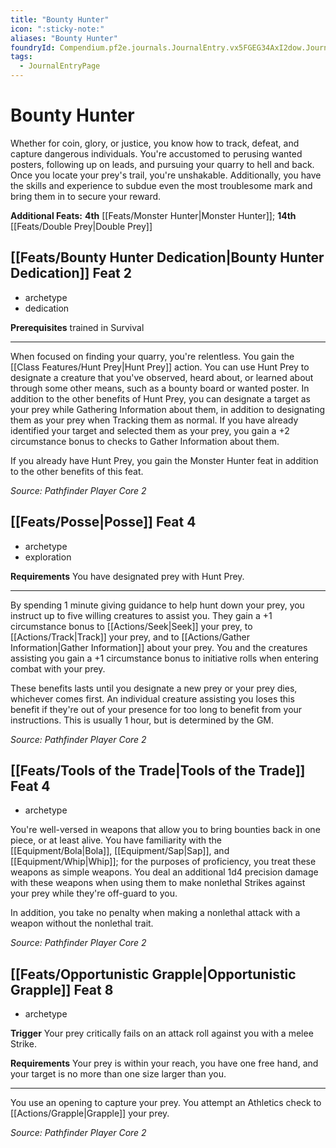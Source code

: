 ```yaml
---
title: "Bounty Hunter"
icon: ":sticky-note:"
aliases: "Bounty Hunter"
foundryId: Compendium.pf2e.journals.JournalEntry.vx5FGEG34AxI2dow.JournalEntryPage.Fea8ZereQhNolDoP
tags:
  - JournalEntryPage
---
```


# Bounty Hunter
Whether for coin, glory, or justice, you know how to track, defeat, and capture dangerous individuals. You're accustomed to perusing wanted posters, following up on leads, and pursuing your quarry to hell and back. Once you locate your prey's trail, you're unshakable. Additionally, you have the skills and experience to subdue even the most troublesome mark and bring them in to secure your reward.

**Additional Feats:** **4th** [[Feats/Monster Hunter|Monster Hunter]]; **14th** [[Feats/Double Prey|Double Prey]]

## [[Feats/Bounty Hunter Dedication|Bounty Hunter Dedication]] Feat 2

*   archetype
*   dedication

**Prerequisites** trained in Survival

* * *

When focused on finding your quarry, you're relentless. You gain the [[Class Features/Hunt Prey|Hunt Prey]] action. You can use Hunt Prey to designate a creature that you've observed, heard about, or learned about through some other means, such as a bounty board or wanted poster. In addition to the other benefits of Hunt Prey, you can designate a target as your prey while Gathering Information about them, in addition to designating them as your prey when Tracking them as normal. If you have already identified your target and selected them as your prey, you gain a +2 circumstance bonus to checks to Gather Information about them.

If you already have Hunt Prey, you gain the Monster Hunter feat in addition to the other benefits of this feat.

_Source: Pathfinder Player Core 2_

## [[Feats/Posse|Posse]] Feat 4

*   archetype
*   exploration

**Requirements** You have designated prey with Hunt Prey.

* * *

By spending 1 minute giving guidance to help hunt down your prey, you instruct up to five willing creatures to assist you. They gain a +1 circumstance bonus to [[Actions/Seek|Seek]] your prey, to [[Actions/Track|Track]] your prey, and to [[Actions/Gather Information|Gather Information]] about your prey. You and the creatures assisting you gain a +1 circumstance bonus to initiative rolls when entering combat with your prey.

These benefits lasts until you designate a new prey or your prey dies, whichever comes first. An individual creature assisting you loses this benefit if they're out of your presence for too long to benefit from your instructions. This is usually 1 hour, but is determined by the GM.

_Source: Pathfinder Player Core 2_

## [[Feats/Tools of the Trade|Tools of the Trade]] Feat 4

*   archetype

You're well-versed in weapons that allow you to bring bounties back in one piece, or at least alive. You have familiarity with the [[Equipment/Bola|Bola]], [[Equipment/Sap|Sap]], and [[Equipment/Whip|Whip]]; for the purposes of proficiency, you treat these weapons as simple weapons. You deal an additional 1d4 precision damage with these weapons when using them to make nonlethal Strikes against your prey while they're off-guard to you.

In addition, you take no penalty when making a nonlethal attack with a weapon without the nonlethal trait.

_Source: Pathfinder Player Core 2_

## [[Feats/Opportunistic Grapple|Opportunistic Grapple]] Feat 8

*   archetype

**Trigger** Your prey critically fails on an attack roll against you with a melee Strike.

**Requirements** Your prey is within your reach, you have one free hand, and your target is no more than one size larger than you.

* * *

You use an opening to capture your prey. You attempt an Athletics check to [[Actions/Grapple|Grapple]] your prey.

_Source: Pathfinder Player Core 2_
